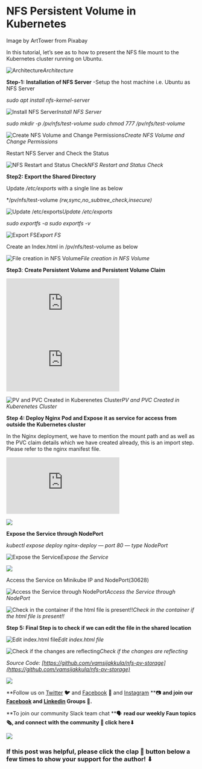 
# NFS Persistent Volume in Kubernetes

Image by ArtTower from Pixabay

In this tutorial, let’s see as to how to present the NFS file mount to the Kubernetes cluster running on Ubuntu.

![Architecture](https://cdn-images-1.medium.com/max/2000/1*QRBsPfOnA3c7M7MjSUjsrA.png)*Architecture*

**Step-1:** **Installation of NFS Server** -Setup the host machine i.e. Ubuntu as NFS Server

*sudo apt install nfs-kernel-server*

![Install NFS Server](https://cdn-images-1.medium.com/max/2000/1*nqw-m9plntpoeNOqpaMxqw.png)*Install NFS Server*

*sudo mkdir -p /pv/nfs/test-volume
sudo chmod 777 /pv/nfs/test-volume*

![Create NFS Volume and Change Permissions](https://cdn-images-1.medium.com/max/2000/1*xRPDv7MNB95cfda5myJAdw.png)*Create NFS Volume and Change Permissions*

Restart NFS Server and Check the Status

![NFS Restart and Status Check](https://cdn-images-1.medium.com/max/2000/1*ehlaZhRSgYm9YkV2eiLFfQ.png)*NFS Restart and Status Check*

**Step2: Export the Shared Directory**

Update */etc/exports* with a single line as below

*/pv/nfs/test-volume *(rw,sync,no_subtree_check,insecure)*

![Update /etc/exports](https://cdn-images-1.medium.com/max/2000/1*zM0clDHNUEJL_cq1RQCvbA.png)*Update /etc/exports*

*sudo exportfs -a
sudo exportfs -v*

![Export FS](https://cdn-images-1.medium.com/max/2136/1*Qbj2ImrvXYSy_EBmqCs6Dw.png)*Export FS*

Create an Index.html in /pv/nfs/test-volume as below

![File creation in NFS Volume](https://cdn-images-1.medium.com/max/2000/1*cjkSNan6z1GiVYAeFjUkog.png)*File creation in NFS Volume*

**Step3**: **Create Persistent Volume and Persistent Volume Claim**

<iframe src="https://medium.com/media/64f39435ae40db6d64515962b8138b3f" frameborder=0></iframe>

<iframe src="https://medium.com/media/189575a701f51b852071891543b63a62" frameborder=0></iframe>

![PV and PVC Created in Kuberenetes Cluster](https://cdn-images-1.medium.com/max/2000/1*ECI0rk-l6Khbn9V8fyo5Eg.png)*PV and PVC Created in Kuberenetes Cluster*

**Step 4: Deploy Nginx Pod and Expose it as service for access from outside the Kubernetes cluster**

In the Nginx deployment, we have to mention the mount path and as well as the PVC claim details which we have created already, this is an import step. Please refer to the nginx manifest file.

<iframe src="https://medium.com/media/8b1f1b838f3eedaf1f3d67dead04aae9" frameborder=0></iframe>

![](https://cdn-images-1.medium.com/max/2000/1*QarxKDRbsuBz499kTXWclA.png)

**Expose the Service through NodePort**

*kubectl expose deploy nginx-deploy — port 80 — type NodePort*

![Expose the Service](https://cdn-images-1.medium.com/max/2000/1*BMeC5d6lai8i2v4HouCcjQ.png)*Expose the Service*

![](https://cdn-images-1.medium.com/max/2000/1*IRbYLESsM5rX8vXGdC8P7A.png)

Access the Service on Minikube IP and NodePort(30628)

![Access the Service through NodePort](https://cdn-images-1.medium.com/max/2000/1*ePbvFo5uAdig4BeLQQVvew.png)*Access the Service through NodePort*

![Check in the container if the html file is present!!](https://cdn-images-1.medium.com/max/2000/1*hqJKxAJI9qf5dMFGljmKVw.png)*Check in the container if the html file is present!!*

**Step 5: Final Step is to check if we can edit the file in the shared location**

![Edit index.html file](https://cdn-images-1.medium.com/max/2000/1*YmwnqMrcWB9TH29mj3hglw.png)*Edit index.html file*

![Check if the changes are reflecting](https://cdn-images-1.medium.com/max/2000/1*ZWktmcbSJzhnDRekoWSr4w.png)*Check if the changes are reflecting*

*Source Code: [https://github.com/vamsijakkula/nfs-pv-storage](https://github.com/vamsijakkula/nfs-pv-storage)*

![](https://cdn-images-1.medium.com/max/2000/0*Piks8Tu6xUYpF4DU)

**Follow us on [Twitter](https://twitter.com/joinfaun) **🐦** and [Facebook](https://www.facebook.com/faun.dev/) **👥** and [Instagram](https://instagram.com/fauncommunity/) **📷 **and join our [Facebook](https://www.facebook.com/groups/364904580892967/) and [Linkedin](https://www.linkedin.com/company/faundev) Groups **💬**.**

**To join our community Slack team chat **🗣️ **read our weekly Faun topics **🗞️,** and connect with the community **📣** click here⬇**

![](https://cdn-images-1.medium.com/max/3000/1*6P3WpLjGv5v1ucm5dgkucg.png)

### If this post was helpful, please click the clap 👏 button below a few times to show your support for the author! ⬇
